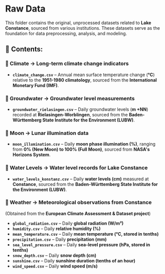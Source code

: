 # **Raw Data**
This folder contains the original, unprocessed datasets related to **Lake Constance**, sourced from various institutions. These datasets serve as the foundation for data preprocessing, analysis, and modeling.

## **📂 Contents:**

### **📁 Climate** → Long-term climate change indicators  
- **`climate_change.csv`** – Annual mean surface temperature change (**°C**) relative to the **1951-1980 climatology**, sourced from the **International Monetary Fund (IMF)**.

### **📁 Groundwater** → Groundwater level measurements  
- **`groundwater_rielasingen.csv`** – Daily groundwater levels (**m +NN**) recorded at **Rielasingen-Worblingen**, sourced from the **Baden-Württemberg State Institute for the Environment (LUBW)**.

### **📁 Moon** → Lunar illumination data  
- **`moon_illumination.csv`** – Daily **moon phase illumination (%)**, ranging from **0% (New Moon) to 100% (Full Moon)**, sourced from **NASA's Horizons System**.

### **📁 Water Levels** → Water level records for Lake Constance  
- **`water_levels_konstanz.csv`** – Daily **water levels (cm)** measured at **Constance**, sourced from the **Baden-Württemberg State Institute for the Environment (LUBW)**.

### **📁 Weather** → Meteorological observations from Constance  
(Obtained from the **European Climate Assessment & Dataset project**)
- **`global_radiation.csv`** – Daily **global radiation (W/m²)**  
- **`humidity.csv`** – Daily **relative humidity (%)**  
- **`mean_temperature.csv`** – Daily **mean temperature (°C, stored in tenths)**  
- **`precipitation.csv`** – Daily **precipitation (mm)**  
- **`sea_level_pressure.csv`** – Daily **sea-level pressure (hPa, stored in tenths)**  
- **`snow_depth.csv`** – Daily **snow depth (cm)**  
- **`sunshine.csv`** – Daily **sunshine duration (tenths of an hour)**  
- **`wind_speed.csv`** – Daily **wind speed (m/s)**  






